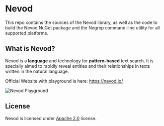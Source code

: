 # Nevod

This repo contains the sources of the Nevod library, as well as the code to build the Nevod NuGet package
and the Negrep command-line utility for all supported platforms.

## What is Nevod?

Nevod is a **language** and technology for **pattern-based** text search. It is specially
aimed to rapidly reveal entities and their relationships in texts written in the natural language.

Official Website with playground is here: https://nevod.io/

![Nevod Playground](https://raw.githubusercontent.com/nezaboodka/nevod/main/nevod.jpg)

## License

Nevod is licensed under [Apache 2.0](LICENSE.txt) license.
